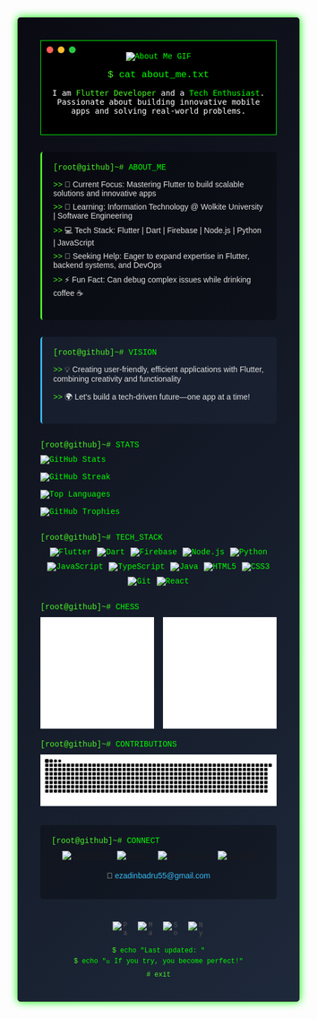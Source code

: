 <div style="background: linear-gradient(135deg, #0a0a12 0%, #1e293b 100%); color: #00ff00; padding: 40px; font-family: 'Courier New', monospace; border: 1px solid #333; box-shadow: 0 0 15px #00ff00; border-radius: 5px;">

  <!-- Terminal Header with Animated GIF -->
  <div style="border: 1px solid #00ff00; padding: 20px; margin-bottom: 30px; background: #000; text-align: center; position: relative;">
    <div style="display: flex; position: absolute; top: 10px; left: 10px;">
      <div style="width: 12px; height: 12px; background: #ff5f56; border-radius: 50%; margin-right: 8px;"></div>
      <div style="width: 12px; height: 12px; background: #ffbd2e; border-radius: 50%; margin-right: 8px;"></div>
      <div style="width: 12px; height: 12px; background: #27c93f; border-radius: 50%;"></div>
    </div>
    <img src="https://github.com/7oSkaaa/7oSkaaa/blob/main/Images/about_me.gif?raw=true" alt="About Me GIF" width="180px" style="margin-bottom: 15px;">
    <div style="color: #00ff00; font-family: 'Courier New', monospace; font-size: 1.2em;">
      <span style="color: #4af626;">$</span> cat about_me.txt
    </div>
    <p style="color: #ffffff; font-family: 'Arial', sans-serif; margin-top: 15px;">
      <samp>
        I am <span style="color:#4af626">Flutter Developer</span> and a <span style="color:#00ff00">Tech Enthusiast</span>. Passionate about building innovative mobile apps and solving real-world problems.
      </samp>
    </p>
  </div>

  <!-- About Me Section -->
  <div style="margin-bottom: 30px; background: rgba(0,0,0,0.3); padding: 20px; border-radius: 5px; border-left: 3px solid #4af626;">
    <div style="color: #00ff00; font-family: 'Courier New', monospace; margin-bottom: 10px;">
      <span style="color: #4af626;">[root@github]~#</span> ABOUT_ME
    </div>
    <ul style="list-style-type: none; padding: 0; color: #E0E0E0; font-family: 'Arial', sans-serif;">
      <li style="margin-bottom: 8px;"><span style="color: #4af626;">>></span> 🔭 Current Focus: Mastering Flutter to build scalable solutions and innovative apps</li>
      <li style="margin-bottom: 8px;"><span style="color: #4af626;">>></span> 🌱 Learning: Information Technology @ Wolkite University | Software Engineering</li>
      <li style="margin-bottom: 8px;"><span style="color: #4af626;">>></span> 💻 Tech Stack: Flutter | Dart | Firebase | Node.js | Python | JavaScript</li>
      <li style="margin-bottom: 8px;"><span style="color: #4af626;">>></span> 🤝 Seeking Help: Eager to expand expertise in Flutter, backend systems, and DevOps</li>
      <li style="margin-bottom: 8px;"><span style="color: #4af626;">>></span> ⚡ Fun Fact: Can debug complex issues while drinking coffee ☕</li>
    </ul>
  </div>

  <!-- Vision Section -->
  <div style="margin-bottom: 30px; background: rgba(30,41,59,0.5); padding: 20px; border-radius: 5px; border-left: 3px solid #36BCF7;">
    <div style="color: #00ff00; font-family: 'Courier New', monospace; margin-bottom: 10px;">
      <span style="color: #4af626;">[root@github]~#</span> VISION
    </div>
    <p style="color: #E0E0E0; font-family: 'Arial', sans-serif;">
      <span style="color: #4af626;">>></span> 💡 Creating user-friendly, efficient applications with Flutter, combining creativity and functionality
    </p>
    <p style="color: #E0E0E0; font-family: 'Arial', sans-serif;">
      <span style="color: #4af626;">>></span> 🌍 Let's build a tech-driven future—one app at a time!
    </p>
  </div>

  <!-- Stats Section -->
  <div style="margin-bottom: 30px;">
    <div style="color: #00ff00; font-family: 'Courier New', monospace; margin-bottom: 10px;">
      <span style="color: #4af626;">[root@github]~#</span> STATS
    </div>
    <div style="display: flex; flex-wrap: wrap; justify-content: space-between; gap: 15px;">
      <img src="https://github-readme-stats.vercel.app/api?username=ezadin2&show_icons=true&theme=dark&bg_color=0a0a12&title_color=4af626&text_color=00ff00&icon_color=4af626&hide_border=true" alt="GitHub Stats" style="flex: 1; min-width: 300px;"/>
      <img src="https://github-readme-streak-stats.herokuapp.com/?user=ezadin2&theme=dark&background=0a0a12&stroke=333&ring=4af626&fire=4af626&currStreakNum=00ff00&sideNums=00ff00&currStreakLabel=00ff00&sideLabels=00ff00&dates=555&hide_border=true" alt="GitHub Streak" style="flex: 1; min-width: 300px;"/>
    </div>
    <div style="display: flex; flex-wrap: wrap; gap: 15px; margin-top: 15px;">
      <img src="https://github-readme-stats.vercel.app/api/top-langs/?username=ezadin2&layout=compact&theme=dark&bg_color=0a0a12&title_color=4af626&text_color=00ff00&hide_border=true" alt="Top Languages" style="flex: 1; min-width: 300px;"/>
      <img src="https://github-profile-trophy.vercel.app/?username=ezadin2&column=4&theme=onedark&no-frame=true" alt="GitHub Trophies" style="flex: 1; min-width: 300px;"/>
    </div>
  </div>

  <!-- Tech Stack -->
  <div style="margin-bottom: 30px;">
    <div style="color: #00ff00; font-family: 'Courier New', monospace; margin-bottom: 10px;">
      <span style="color: #4af626;">[root@github]~#</span> TECH_STACK
    </div>
    <div style="display: flex; flex-wrap: wrap; gap: 10px; justify-content: center;">
      <img src="https://img.shields.io/badge/Flutter-02569B?style=for-the-badge&logo=flutter&logoColor=white" alt="Flutter"/>
      <img src="https://img.shields.io/badge/Dart-0175C2?style=for-the-badge&logo=dart&logoColor=white" alt="Dart"/>
      <img src="https://img.shields.io/badge/Firebase-FFCA28?style=for-the-badge&logo=firebase&logoColor=black" alt="Firebase"/>
      <img src="https://img.shields.io/badge/Node.js-339933?style=for-the-badge&logo=node.js&logoColor=white" alt="Node.js"/>
      <img src="https://img.shields.io/badge/Python-3776AB?style=for-the-badge&logo=python&logoColor=white" alt="Python"/>
      <img src="https://img.shields.io/badge/JavaScript-F7DF1E?style=for-the-badge&logo=javascript&logoColor=black" alt="JavaScript"/>
      <img src="https://img.shields.io/badge/TypeScript-007ACC?style=for-the-badge&logo=typescript&logoColor=white" alt="TypeScript"/>
      <img src="https://img.shields.io/badge/Java-ED8B00?style=for-the-badge&logo=java&logoColor=white" alt="Java"/>
      <img src="https://img.shields.io/badge/HTML5-E34F26?style=for-the-badge&logo=html5&logoColor=white" alt="HTML5"/>
      <img src="https://img.shields.io/badge/CSS3-1572B6?style=for-the-badge&logo=css3&logoColor=white" alt="CSS3"/>
      <img src="https://img.shields.io/badge/Git-F05032?style=for-the-badge&logo=git&logoColor=white" alt="Git"/>
      <img src="https://img.shields.io/badge/React-20232A?style=for-the-badge&logo=react&logoColor=61DAFB" alt="React"/>
    </div>
  </div>

  <!-- Chess & Snake Sections -->
  <div style="display: flex; flex-wrap: wrap; gap: 20px; margin-bottom: 30px;">
    <div style="flex: 1; min-width: 300px;">
      <div style="color: #00ff00; font-family: 'Courier New', monospace; margin-bottom: 10px;">
        <span style="color: #4af626;">[root@github]~#</span> CHESS
      </div>
      <div style="display: flex; justify-content: space-between; flex-wrap: wrap; gap: 10px;">
        <img width="48%" src="https://raw.githubusercontent.com/arash-hacker/gess/main/chess1.svg" alt="Chess Profile"/>
        <img width="48%" src="https://raw.githubusercontent.com/arash-hacker/gess/main/chess.svg" alt="Last Game"/>
      </div>
    </div>
    <div style="flex: 1; min-width: 300px;">
      <div style="color: #00ff00; font-family: 'Courier New', monospace; margin-bottom: 10px;">
        <span style="color: #4af626;">[root@github]~#</span> CONTRIBUTIONS
      </div>
      <img src="https://raw.githubusercontent.com/ezadin2/ezadin2/output/github-contribution-grid-snake-dark.svg" alt="Snake Animation" style="width: 100%;"/>
    </div>
  </div>

  <!-- Connect Section -->
  <div style="margin-bottom: 30px; background: rgba(0,0,0,0.3); padding: 20px; border-radius: 5px;">
    <div style="color: #00ff00; font-family: 'Courier New', monospace; margin-bottom: 10px;">
      <span style="color: #4af626;">[root@github]~#</span> CONNECT
    </div>
    <div style="display: flex; justify-content: center; gap: 15px; flex-wrap: wrap; margin-bottom: 20px;">
      <a href="https://www.linkedin.com/in/ezadin-badiru-915930356/" target="_blank">
        <img src="https://img.shields.io/badge/LinkedIn-0077B5?style=for-the-badge&logo=linkedin&logoColor=white" alt="LinkedIn"/>
      </a>
      <a href="mailto:ezadinbadru55@gmail.com">
        <img src="https://img.shields.io/badge/Gmail-D14836?style=for-the-badge&logo=gmail&logoColor=white" alt="Gmail"/>
      </a>
      <a href="https://websiteofezo.netlify.app/" target="_blank">
        <img src="https://img.shields.io/badge/Portfolio-000000?style=for-the-badge&logo=About.me&logoColor=white" alt="Portfolio"/>
      </a>
      <a href="https://github.com/ezadin2" target="_blank">
        <img src="https://img.shields.io/badge/GitHub-100000?style=for-the-badge&logo=github&logoColor=white" alt="GitHub"/>
      </a>
    </div>
    <div style="color: #E0E0E0; font-family: 'Arial', sans-serif; text-align: center;">
      <p>📧 <a href="mailto:ezadinbadru55@gmail.com" style="color: #36BCF7; text-decoration: none;">ezadinbadru55@gmail.com</a></p>
    </div>
  </div>

  <!-- Footer -->
  <div style="text-align: center; margin-top: 40px; color: #555; font-size: 12px;">
    <div style="display: flex; justify-content: center; gap: 15px; margin-bottom: 15px;">
      <img src="https://emojis.slackmojis.com/emojis/images/1598364417/10264/partykeanu.gif" width="30" height="30" alt="Party Keanu"/>
      <img src="https://emojis.slackmojis.com/emojis/images/1450319445/43/mario.gif" width="30" height="30" alt="Mario"/>
      <img src="https://emojis.slackmojis.com/emojis/images/1450372448/149/sonic.gif" width="30" height="30" alt="Sonic"/>
      <img src="https://emojis.slackmojis.com/emojis/images/1450458551/184/nyancat_big.gif" width="30" height="30" alt="Nyan Cat"/>
    </div>
    <div style="color: #00ff00; font-family: 'Courier New', monospace; margin-bottom: 5px;">
      <span style="color: #4af626;">$</span> echo "Last updated: <span id="datetime"></span>"
    </div>
    <div style="color: #00ff00; font-family: 'Courier New', monospace; margin-bottom: 10px;">
      <span style="color: #4af626;">$</span> echo "🚀 If you try, you become perfect!"
    </div>
    <div style="color: #4af626; font-family: 'Courier New', monospace;">
      <span style="color: #4af626;">#</span> exit
    </div>
  </div>

  <script>
    document.getElementById("datetime").innerHTML = new Date().toLocaleString();
  </script>
</div>
